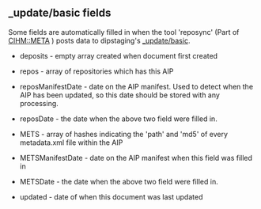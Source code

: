 
## _update/basic fields

Some fields are automatically filled in when the tool 'reposync' (Part of [CIHM::META](https://github.com/crkn-rcdr/CIHM-Meta) ) posts data to dipstaging's [_update/basic](https://github.com/crkn-rcdr/cihm-metadatabus/blob/master/couchdb/dipstaging/design/sync/updates/basic.js).

* deposits - empty array created when document first created

* repos - array of repositories which has this AIP
* reposManifestDate - date on the AIP manifest.  Used to detect when the AIP has been updated, so this date should be stored with any processing.
* reposDate - the date when the above two field were filled in.

* METS - array of hashes indicating the 'path' and 'md5' of every metadata.xml file within the AIP
* METSManifestDate - date on the AIP manifest when this field was filled in
* METSDate - the date when the above two field were filled in.

* updated - date of when this document was last updated

